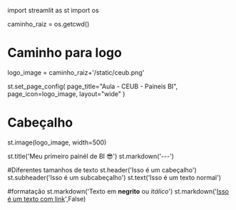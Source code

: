 import streamlit as st
import os

caminho_raiz = os.getcwd()

# Caminho para logo
logo_image = caminho_raiz+'/static/ceub.png'

st.set_page_config(
    page_title="Aula - CEUB - Paineis BI",
    page_icon=logo_image,
    layout="wide"
)

# Cabeçalho
st.image(logo_image, width=500)

st.title('Meu primeiro painél de BI :sunglasses:')
st.markdown('---')

#Diferentes tamanhos de texto
st.header('Isso é um cabeçalho')
st.subheader('Isso é um subcabeçalho')
st.text('Isso é um texto normal')

#formatação
st.markdown('Texto em **negrito** ou _itálico_')
st.markdown('[Isso é um texto com link](https://institucional.uniceub.br/)',False)
